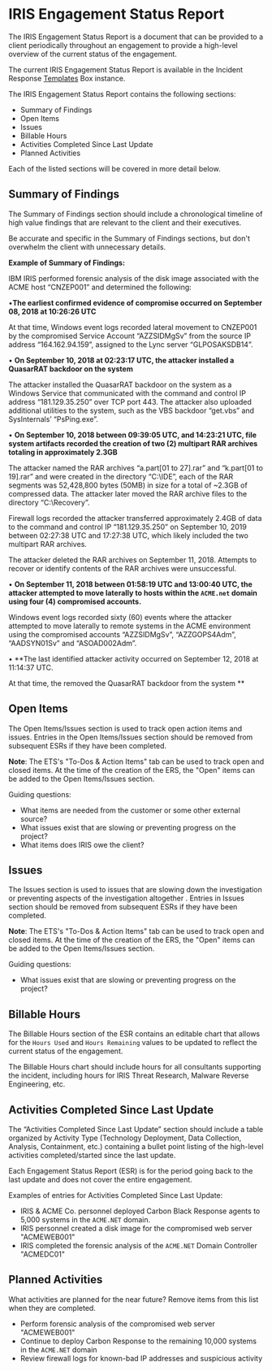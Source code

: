 # IRIS Engagement Status Report
The IRIS Engagement Status Report is a document that can be provided to a client periodically throughout an engagement to provide a high-level overview of the current status of the engagement. 

The current IRIS Engagement Status Report is available in the Incident Response [Templates](https://ibm.ent.box.com/folder/53676630277) Box instance. 

The IRIS Engagement Status Report contains the following sections:

 - Summary of Findings
 - Open Items
 - Issues
 - Billable Hours
 - Activities Completed Since Last Update
 - Planned Activities

Each of the listed sections will be covered in more detail below.

## Summary of Findings

The Summary of Findings section should include a chronological timeline of high value findings that are relevant to the client and their executives. 

Be accurate and specific in the Summary of Findings sections, but don't overwhelm the client with unnecessary details. 

**Example of Summary of Findings:**

IBM IRIS performed forensic analysis of the disk image associated with the ACME host “CNZEP001” and determined the following:

•**The earliest confirmed evidence of compromise occurred on September 08, 2018 at 10:26:26 UTC**

At that time, Windows event logs recorded lateral movement to CNZEP001 by the compromised Service Account “AZZSIDMgSv” from the source IP address “164.162.94.159”, assigned to the Lync server “GLPOSAKSDB14”.

• **On September 10, 2018 at 02:23:17 UTC, the attacker installed a QuasarRAT backdoor on the system**

The attacker installed the QuasarRAT backdoor on the system as a Windows Service that communicated with the command and control IP address “181.129.35.250” over TCP port 443. The attacker also uploaded additional utilities to the system, such as the VBS backdoor “get.vbs” and SysInternals’ “PsPing.exe”.

• **On September 10, 2018 between 09:39:05 UTC, and 14:23:21 UTC, file system artifacts recorded the creation of two (2) multipart RAR archives totaling in approximately 2.3GB**

The attacker named the RAR archives “a.part[01 to 27].rar” and “k.part[01 to 19].rar” and were created in the directory “C:\IDE”, each of the RAR segments was 52,428,800 bytes (50MB) in size for a total of ~2.3GB of compressed data. The attacker later moved the RAR archive files to the directory “C:\Recovery”.

Firewall logs recorded the attacker transferred approximately 2.4GB of data to the command and control IP “181.129.35.250” on September 10, 2019 between 02:27:38 UTC and 17:27:38 UTC, which likely included the two multipart RAR archives.

The attacker deleted the RAR archives on September 11, 2018.  Attempts to recover or identify contents of the RAR archives were unsuccessful.

• **On September 11, 2018 between 01:58:19 UTC and 13:00:40 UTC, the attacker attempted to move laterally to hosts within the `ACME.net` domain using four (4) compromised accounts.**

Windows event logs recorded sixty (60) events where the attacker attempted to move laterally to remote systems in the ACME environment using the compromised accounts “AZZSIDMgSv”, “AZZGOPS4Adm”, “AADSYN01Sv” and “ASOAD002Adm”.

• **The last identified attacker activity occurred on September 12, 2018 at 11:14:37 UTC.

At that time, the removed the QuasarRAT backdoor from the system **


## Open Items
The Open Items/Issues section is used to track open action items and issues. Entries in the Open Items/Issues section should be removed from subsequent ESRs if they have been completed. 

**Note**: The ETS's "To-Dos & Action Items" tab can be used to track open and closed items. At the time of the creation of the ERS, the "Open" items can be added to the Open Items/Issues section. 

Guiding questions:
 - What items are needed from the customer or some other external source?  
 - What issues exist that are slowing or preventing progress on the project? 
 - What items does IRIS owe the client?

## Issues
The Issues section is used to issues that are slowing down the investigation or preventing aspects of the investigation altogether . Entries in Issues section should be removed from subsequent ESRs if they have been completed. 

**Note**: The ETS's "To-Dos & Action Items" tab can be used to track open and closed items. At the time of the creation of the ERS, the "Open" items can be added to the Open Items/Issues section. 

Guiding questions:
 - What issues exist that are slowing or preventing progress on the project? 

## Billable Hours
The Billable Hours section of the ESR contains an editable chart that allows for the `Hours Used` and `Hours Remaining` values to be updated to reflect the current status of the engagement. 

The Billable Hours chart should include hours for all consultants supporting the incident, including hours for IRIS Threat Research, Malware Reverse Engineering, etc. 

## Activities Completed Since Last Update

The “Activities Completed Since Last Update” section should include a table organized by Activity Type (Technology Deployment, Data Collection, Analysis, Containment, etc.) containing a bullet point listing of the high-level activities completed/started since the last update.

Each Engagement Status Report (ESR) is for the period going back to the last update and does not cover the entire engagement.

Examples of entries for Activities Completed Since Last Update:
 - IRIS & ACME Co. personnel deployed Carbon Black Response agents to 5,000 systems in the `ACME.NET` domain.
 - IRIS personnel created a disk image for the compromised web server "ACMEWEB001"
 - IRIS completed the forensic analysis of the `ACME.NET` Domain Controller "ACMEDC01"

## Planned Activities
What activities are planned for the near future? Remove items from this list when they are completed.

 - Perform forensic analysis of the compromised web server "ACMEWEB001"
 - Continue to deploy Carbon  Response to the remaining 10,000 systems in the `ACME.NET` domain
 - Review firewall logs for known-bad IP addresses and suspicious activity
